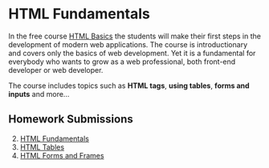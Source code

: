 HTML Fundamentals
=====================================

In the free course [HTML Basics](http://) the students will make their first steps in the development of modern web applications. The course is introductionary and covers only the basics of web development. Yet it is a fundamental for everybody who wants to grow as a web professional, both front-end developer or web developer.

The course includes topics such as **HTML tags**, **using tables**, **forms and inputs** and more...

## Homework Submissions

2. [HTML Fundamentals](./02.HTML_Fundamentals)
3. [HTML Tables](./03.HTML_Tables)
4. [HTML Forms and Frames](./04.HTML_Forms_and_Frames)
